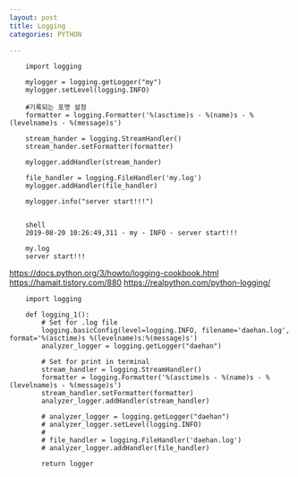 ```yaml
---
layout: post
title: Logging
categories: PYTHON

---
```




        import logging

        mylogger = logging.getLogger("my")
        mylogger.setLevel(logging.INFO)

        #기록되는 포맷 설정
        formatter = logging.Formatter('%(asctime)s - %(name)s - %(levelname)s - %(message)s')

        stream_hander = logging.StreamHandler()
        stream_hander.setFormatter(formatter)

        mylogger.addHandler(stream_hander)

        file_handler = logging.FileHandler('my.log')
        mylogger.addHandler(file_handler)

        mylogger.info("server start!!!")
        
        
        shell
        2019-08-20 10:26:49,311 - my - INFO - server start!!!
        
        my.log
        server start!!!



https://docs.python.org/3/howto/logging-cookbook.html
https://hamait.tistory.com/880
https://realpython.com/python-logging/




        import logging

        def logging_1():
            # Set for .log file
            logging.basicConfig(level=logging.INFO, filename='daehan.log', format='%(asctime)s %(levelname)s:%(message)s')
            analyzer_logger = logging.getLogger("daehan")

            # Set for print in terminal
            stream_handler = logging.StreamHandler()
            formatter = logging.Formatter('%(asctime)s - %(name)s - %(levelname)s - %(message)s')
            stream_handler.setFormatter(formatter)
            analyzer_logger.addHandler(stream_handler)

            # analyzer_logger = logging.getLogger("daehan")
            # analyzer_logger.setLevel(logging.INFO)
            #
            # file_handler = logging.FileHandler('daehan.log')
            # analyzer_logger.addHandler(file_handler)

            return logger

